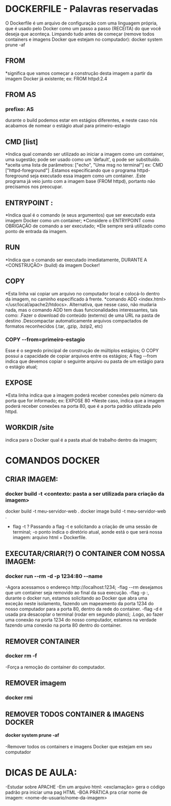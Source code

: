 # DOCKERFILE - Palavras reservadas

O Dockerfile é um arquivo de configuração com uma linguagem própria, que é usado pelo Docker como um passo a passo (RECEITA) do que você deseja que aconteça.
Limpando tudo antes de começar (remove todos containers e imagens Docker que estejam no computador):
docker system prune -af

## FROM <nome-da-imagem>

\*significa que vamos começar a construção desta imagem a partir da imagem Docker já existente; ex: FROM httpd:2.4

## FROM <nome-da-imagem> AS <nome-do-estagio>

### prefixo: AS

durante o build podemos estar em estágios diferentes, e neste caso nós acabamos de nomear o estágio atual para primeiro-estagio

## CMD [list]

*Indica qual comando <PODE> ser utilizado ao iniciar a imagem como um container, uma sugestão;
pode ser usado como um 'default', q pode ser substituído.
*aceita uma lista de parâmetros: ["echo", "Uma msg no terminal"]
ex: CMD ["httpd-foreground"]
.Estamos especificando que o programa httpd-foreground seja executado <ao iniciar> essa imagem como um container.
.Este programa já veio junto com a imagem base (FROM httpd), portanto não precisamos nos preocupar.

## ENTRYPOINT <comando> <argumento1> <argumento2> <argumentoN>:

*Indica qual é o comando (e seus argumentos) que <DEVE> ser executado <ao iniciar> esta imagem Docker como um container;
*Considere o ENTRYPOINT como OBRIGAÇÃO de comando a ser executado;
\*Ele sempre será utilizado como ponto de entrada da imagem.

## RUN

\*Indica que o comando <DEVE> ser executado imediatamente, DURANTE A <CONSTRUÇÃO> (build) da imagem Docker!

## COPY <arquivo> <local-de-destino>

*Esta linha vai copiar um arquivo no computador local e colocá-lo dentro da imagem, no caminho especificado à frente.
*comando ADD <index.html> </usr/local/apache2/htdocs>. Alternativa, que nesse caso, não mudaria nada, mas o comando ADD tem duas funcionalidades interessantes, tais como:
.Fazer o download do conteúdo (externo) de uma URL <src> na pasta de destino <dest>
.Descompactar automaticamente arquivos compactados de formatos reconhecidos (.tar, .gzip, .bzip2, etc)

### COPY --from=primeiro-estagio

Esse é o segredo principal de construção de múltiplos estágios;
O COPY possui a capacidade de copiar arquivos entre os estágios;
A flag --from indica que devemos copiar o seguinte arquivo ou pasta de um estágio para o estágio atual;

## EXPOSE

*Esta linha indica que a imagem poderá receber conexões pelo número da porta que for informado; ex: EXPOSE 80
*Neste caso, indica que a imagem poderá receber conexões na porta 80, que é a porta padrão utilizada pelo httpd.

## WORKDIR /site

indica para o Docker qual é a pasta atual de trabalho dentro da imagem;

# COMANDOS DOCKER

## CRIAR IMAGEM:

### docker build -t <nome-da-imagem> <contexto: pasta a ser utilizada para criação da imagem>

docker build -t meu-servidor-web .
docker image build -t meu-servidor-web .

- flag -t ?
  Passando a flag -t e solicitando a criação de uma sessão de terminal;
  -o ponto indica o diretório atual, aonde está o que será nossa imagem: arquivo html + Dockerfile.

## EXECUTAR/CRIAR(?) O CONTAINER COM NOSSA IMAGEM:

### docker run --rm -d -p 1234:80 --name <nome-container> <nome-imagem-ja-criada>

-Agora acessamos o endereço http://localhost:1234;
-flag --rm desejamos que um container seja removido ao final da sua execução.
-flag -p <porta-computado>:<porta-container>, durante o docker run, estamos solicitando ao Docker que abra uma exceção neste isolamento, fazendo um mapeamento da porta 1234 do nosso computador para a porta 80, dentro da rede do container.
-flag -d é usada pra desacoplar o terminal (rodar em segundo plano);
.Logo, ao fazer uma conexão na porta 1234 do nosso computador, estamos na verdade fazendo uma conexão na porta 80 dentro do container.

## REMOVER CONTAINER

### docker rm -f <nome-container>

-Força a remoção do container do computador.

## REMOVER imagem

### docker rmi <id-imagem>

## REMOVER TODOS CONTAINER & IMAGENS DOCKER

#### docker system prune -af

-Remover todos os containers e imagens Docker que estejam em seu computador

# DICAS DE AULA:

-Estudar sobre APACHE
-Em um arquivo html: <exclamação> <enter> gera o código padrão pra iniciar uma pag HTML
-BOA PRÁTICA pra criar nome de imagem: <nome-de-usuario/nome-da-imagem>
